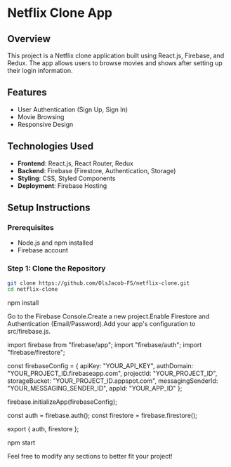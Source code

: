 # Netflix Clone App

## Overview

This project is a Netflix clone application built using React.js, Firebase, and Redux. The app allows users to browse movies and shows after setting up their login information.

## Features

- User Authentication (Sign Up, Sign In)
- Movie Browsing
- Responsive Design

## Technologies Used

- **Frontend**: React.js, React Router, Redux
- **Backend**: Firebase (Firestore, Authentication, Storage)
- **Styling**: CSS, Styled Components
- **Deployment**: Firebase Hosting

## Setup Instructions

### Prerequisites

- Node.js and npm installed
- Firebase account

### Step 1: Clone the Repository

```bash
git clone https://github.com/OlsJacob-FS/netflix-clone.git
cd netflix-clone
```

npm install

Go to the Firebase Console.Create a new project.Enable Firestore and Authentication (Email/Password).Add your app's configuration to src/firebase.js.

import firebase from "firebase/app";
import "firebase/auth";
import "firebase/firestore";

const firebaseConfig = {
apiKey: "YOUR_API_KEY",
authDomain: "YOUR_PROJECT_ID.firebaseapp.com",
projectId: "YOUR_PROJECT_ID",
storageBucket: "YOUR_PROJECT_ID.appspot.com",
messagingSenderId: "YOUR_MESSAGING_SENDER_ID",
appId: "YOUR_APP_ID"
};

firebase.initializeApp(firebaseConfig);

const auth = firebase.auth();
const firestore = firebase.firestore();

export { auth, firestore };

npm start

Feel free to modify any sections to better fit your project!
